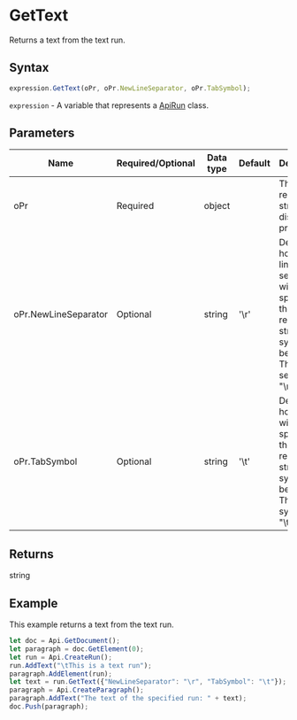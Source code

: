 # GetText

Returns a text from the text run.

## Syntax

```javascript
expression.GetText(oPr, oPr.NewLineSeparator, oPr.TabSymbol);
```

`expression` - A variable that represents a [ApiRun](../ApiRun.md) class.

## Parameters

| **Name** | **Required/Optional** | **Data type** | **Default** | **Description** |
| ------------- | ------------- | ------------- | ------------- | ------------- |
| oPr | Required | object |  | The resulting string display properties. |
| oPr.NewLineSeparator | Optional | string | '\r' | Defines how the line separator will be specified in the resulting string. Any symbol can be used. The default separator is "\r". |
| oPr.TabSymbol | Optional | string | '\t' | Defines how the tab will be specified in the resulting string. Any symbol can be used. The default symbol is "\t". |

## Returns

string

## Example

This example returns a text from the text run.

```javascript
let doc = Api.GetDocument();
let paragraph = doc.GetElement(0);
let run = Api.CreateRun();
run.AddText("\tThis is a text run");
paragraph.AddElement(run);
let text = run.GetText({"NewLineSeparator": "\r", "TabSymbol": "\t"});
paragraph = Api.CreateParagraph();
paragraph.AddText("The text of the specified run: " + text);
doc.Push(paragraph);
```
